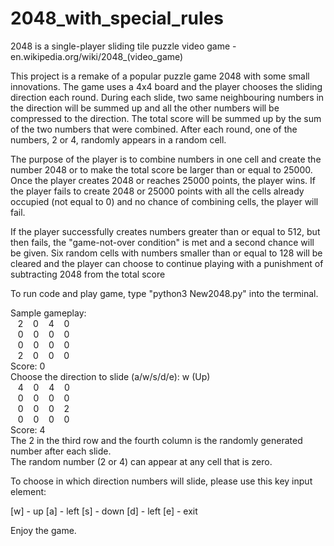 # 2048_with_special_rules

2048 is a single-player sliding tile puzzle video game  - en.wikipedia.org/wiki/2048_(video_game)

This project is a remake of a popular puzzle game 2048 with some small innovations. 
The game uses a 4x4 board and the player chooses the sliding direction each round.
During each slide, two same neighbouring numbers in the direction will be summed up and all the other numbers will be compressed to the direction.
The total score will be summed up by the sum of the two numbers that were combined.
After each round, one of the numbers, 2 or 4, randomly appears in a random cell.

The purpose of the player is to combine numbers in one cell and create the number 2048 or to make the total score be larger than or equal to 25000.
Once the player creates 2048 or reaches 25000 points, the player wins.
If the player fails to create 2048 or 25000 points with all the cells already occupied (not equal to 0) and no chance of combining cells, the player will fail.

If the player successfully creates numbers greater than or equal to 512, but then fails, the "game-not-over condition" is met and a second chance will be given.
Six random cells with numbers smaller than or equal to 128 will be cleared and the player can choose to continue playing with a punishment of subtracting 2048 from the total score

To run code and play game, type "python3 New2048.py" into the terminal.

Sample gameplay:<br>
    &nbsp;&nbsp;&nbsp;2     &nbsp;&nbsp;&nbsp;0     &nbsp;&nbsp;&nbsp;4     &nbsp;&nbsp;&nbsp;0<br>
    &nbsp;&nbsp;&nbsp;0     &nbsp;&nbsp;&nbsp;0     &nbsp;&nbsp;&nbsp;0     &nbsp;&nbsp;&nbsp;0<br>
    &nbsp;&nbsp;&nbsp;0     &nbsp;&nbsp;&nbsp;0     &nbsp;&nbsp;&nbsp;0     &nbsp;&nbsp;&nbsp;0<br>
    &nbsp;&nbsp;&nbsp;2     &nbsp;&nbsp;&nbsp;0     &nbsp;&nbsp;&nbsp;0     &nbsp;&nbsp;&nbsp;0<br>
Score: 0<br>
Choose the direction to slide (a/w/s/d/e): w (Up)<br>
    &nbsp;&nbsp;&nbsp;4     &nbsp;&nbsp;&nbsp;0     &nbsp;&nbsp;&nbsp;4     &nbsp;&nbsp;&nbsp;0<br>
    &nbsp;&nbsp;&nbsp;0     &nbsp;&nbsp;&nbsp;0     &nbsp;&nbsp;&nbsp;0     &nbsp;&nbsp;&nbsp;0<br>
    &nbsp;&nbsp;&nbsp;0     &nbsp;&nbsp;&nbsp;0     &nbsp;&nbsp;&nbsp;0     &nbsp;&nbsp;&nbsp;2<br>
    &nbsp;&nbsp;&nbsp;0     &nbsp;&nbsp;&nbsp;0     &nbsp;&nbsp;&nbsp;0     &nbsp;&nbsp;&nbsp;0<br>
Score: 4<br>
The 2 in the third row and the fourth column is the randomly generated number after each slide. <br>
The random number (2 or 4) can appear at any cell that is zero.<br>

To choose in which direction numbers will slide, please use this key input element:

[w] - up
[a] - left 
[s] - down
[d] - left
[e] - exit

Enjoy the game.
